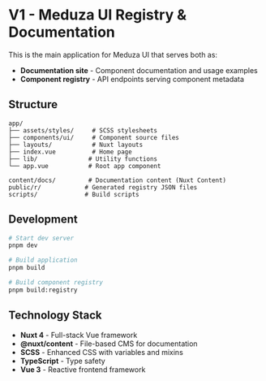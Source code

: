 # V1 - Meduza UI Registry & Documentation

This is the main application for Meduza UI that serves both as:

- **Documentation site** - Component documentation and usage examples
- **Component registry** - API endpoints serving component metadata

## Structure

```
app/
├── assets/styles/     # SCSS stylesheets
├── components/ui/     # Component source files
├── layouts/           # Nuxt layouts
├── index.vue          # Home page
├── lib/              # Utility functions
└── app.vue           # Root app component

content/docs/         # Documentation content (Nuxt Content)
public/r/            # Generated registry JSON files
scripts/             # Build scripts
```

## Development

```bash
# Start dev server
pnpm dev

# Build application
pnpm build

# Build component registry
pnpm build:registry
```

## Technology Stack

- **Nuxt 4** - Full-stack Vue framework
- **@nuxt/content** - File-based CMS for documentation
- **SCSS** - Enhanced CSS with variables and mixins
- **TypeScript** - Type safety
- **Vue 3** - Reactive frontend framework